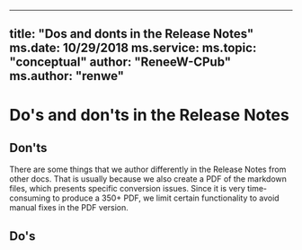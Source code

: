 
---
title: "Dos and donts in the Release Notes"
ms.date: 10/29/2018
ms.service: 
ms.topic: "conceptual"
author: "ReneeW-CPub"
ms.author: "renwe"
---
# Do's and don'ts in the Release Notes

## Don'ts
There are some things that we author differently in the Release Notes from other docs. That is usually because we also create a PDF of the markdown files, which presents specific conversion issues. Since it is very time-consuming to produce a 350+ PDF, we limit certain functionality to avoid manual fixes in the PDF version. 

## Do's
